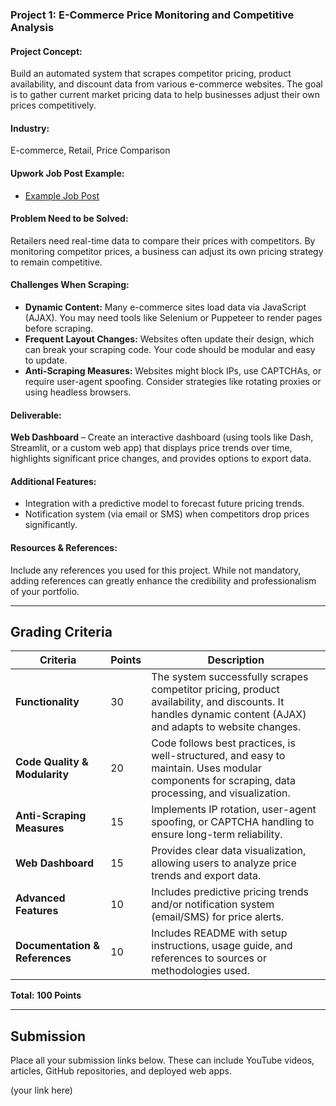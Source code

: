 ### **Project 1: E-Commerce Price Monitoring and Competitive Analysis**

#### **Project Concept:**

Build an automated system that scrapes competitor pricing, product availability, and discount data from various e-commerce websites. The goal is to gather current market pricing data to help businesses adjust their own prices competitively.

#### **Industry:**

E-commerce, Retail, Price Comparison

#### **Upwork Job Post Example:**

- [Example Job Post](https://www.upwork.com/jobs/~021845117655715481902)

#### **Problem Need to be Solved:**

Retailers need real-time data to compare their prices with competitors. By monitoring competitor prices, a business can adjust its own pricing strategy to remain competitive.

#### **Challenges When Scraping:**

- **Dynamic Content:** Many e-commerce sites load data via JavaScript (AJAX). You may need tools like Selenium or Puppeteer to render pages before scraping.
- **Frequent Layout Changes:** Websites often update their design, which can break your scraping code. Your code should be modular and easy to update.
- **Anti-Scraping Measures:** Websites might block IPs, use CAPTCHAs, or require user-agent spoofing. Consider strategies like rotating proxies or using headless browsers.

#### **Deliverable:**

**Web Dashboard** – Create an interactive dashboard (using tools like Dash, Streamlit, or a custom web app) that displays price trends over time, highlights significant price changes, and provides options to export data.

#### **Additional Features:**

- Integration with a predictive model to forecast future pricing trends.
- Notification system (via email or SMS) when competitors drop prices significantly.

#### **Resources & References:**

Include any references you used for this project. While not mandatory, adding references can greatly enhance the credibility and professionalism of your portfolio.

---

## **Grading Criteria**

| **Criteria**                   | **Points** | **Description**                                                                                                                                           |
| ------------------------------ | ---------- | --------------------------------------------------------------------------------------------------------------------------------------------------------- |
| **Functionality**              | 30         | The system successfully scrapes competitor pricing, product availability, and discounts. It handles dynamic content (AJAX) and adapts to website changes. |
| **Code Quality & Modularity**  | 20         | Code follows best practices, is well-structured, and easy to maintain. Uses modular components for scraping, data processing, and visualization.          |
| **Anti-Scraping Measures**     | 15         | Implements IP rotation, user-agent spoofing, or CAPTCHA handling to ensure long-term reliability.                                                         |
| **Web Dashboard**              | 15         | Provides clear data visualization, allowing users to analyze price trends and export data.                                                                |
| **Advanced Features**          | 10         | Includes predictive pricing trends and/or notification system (email/SMS) for price alerts.                                                               |
| **Documentation & References** | 10         | Includes README with setup instructions, usage guide, and references to sources or methodologies used.                                                    |

**Total: 100 Points**

---

## **Submission**

Place all your submission links below. These can include YouTube videos, articles, GitHub repositories, and deployed web apps.

(your link here)